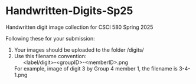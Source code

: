 # Handwritten-Digits-Sp25
Handwritten digit image collection for CSCI 580 Spring 2025

Following these for your submission:
1. Your images should be uploaded to the folder /digits/<br>
2. Use this filename convention:<br>
&nbsp;&nbsp;&nbsp;&nbsp;&nbsp;&nbsp;\<label/digit>-\<groupID>-\<memberID>.png <br>
For example, image of digit 3 by Group 4 member 1, the filename is 3-4-1.png
